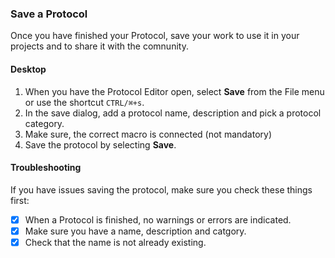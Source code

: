 ### Save a Protocol

Once you have finished your Protocol, save your work to use it in your projects and to share it with the comnunity.

#### Desktop

1. When you have the Protocol Editor open, select **Save** from the File menu or use the shortcut `CTRL/⌘+s`.
2. In the save dialog, add a protocol name, description and pick a protocol category.
3. Make sure, the correct macro is connected (not mandatory)
4. Save the protocol by selecting **Save**.

#### Troubleshooting

If you have issues saving the protocol, make sure you check these things first:

- [x] When a Protocol is finished, no warnings or errors are indicated.
- [x] Make sure you have a name, description and catgory.
- [x] Check that the name is not already existing.